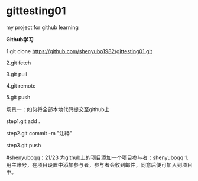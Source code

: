 # gittesting01
my project for github learning

**Github学习**

1.git clone https://github.com/shenyubo1982/gittesting01.git

2.git fetch

3.git pull

4.git remote

5.git push

场景一：如何将全部本地代码提交至github上

step1.git add .

step2.git commit -m "注释"

step3.git push


#shenyuboqq：21/23
为github上的项目添加一个项目参与者：shenyuboqq
1.用主账号，在项目设置中添加参与者，参与者会收到邮件，同意后便可加入到项目中。







